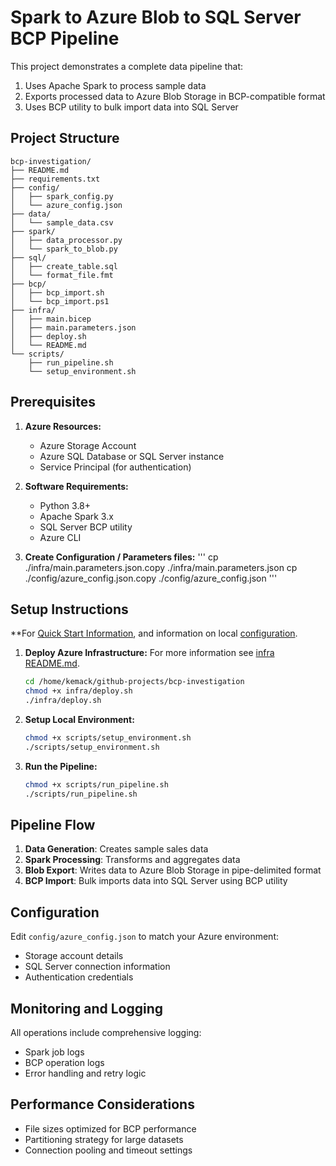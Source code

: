 # Spark to Azure Blob to SQL Server BCP Pipeline

This project demonstrates a complete data pipeline that:
1. Uses Apache Spark to process sample data
2. Exports processed data to Azure Blob Storage in BCP-compatible format
3. Uses BCP utility to bulk import data into SQL Server

## Project Structure

```
bcp-investigation/
├── README.md
├── requirements.txt
├── config/
│   ├── spark_config.py
│   └── azure_config.json
├── data/
│   └── sample_data.csv
├── spark/
│   ├── data_processor.py
│   └── spark_to_blob.py
├── sql/
│   ├── create_table.sql
│   └── format_file.fmt
├── bcp/
│   ├── bcp_import.sh
│   └── bcp_import.ps1
├── infra/
│   ├── main.bicep
│   ├── main.parameters.json
│   ├── deploy.sh
│   └── README.md
└── scripts/
    ├── run_pipeline.sh
    └── setup_environment.sh
```

## Prerequisites

1. **Azure Resources:**
   - Azure Storage Account
   - Azure SQL Database or SQL Server instance
   - Service Principal (for authentication)

2. **Software Requirements:**
   - Python 3.8+
   - Apache Spark 3.x
   - SQL Server BCP utility
   - Azure CLI
3. **Create Configuration / Parameters files:**
    '''
    cp ./infra/main.parameters.json.copy ./infra/main.parameters.json
    cp ./config/azure_config.json.copy ./config/azure_config.json
    '''

## Setup Instructions

**For [Quick Start Information](./QUICK_START.md), and information on local [configuration](./CONFIGURATION_EXAMPLES.md).

1. **Deploy Azure Infrastructure:**
    For more information see [infra README.md](./infra/README.md).

   ```bash
   cd /home/kemack/github-projects/bcp-investigation
   chmod +x infra/deploy.sh
   ./infra/deploy.sh
   ```

2. **Setup Local Environment:**
   ```bash
   chmod +x scripts/setup_environment.sh
   ./scripts/setup_environment.sh
   ```

3. **Run the Pipeline:**
   ```bash
   chmod +x scripts/run_pipeline.sh
   ./scripts/run_pipeline.sh
   ```

## Pipeline Flow

1. **Data Generation**: Creates sample sales data
2. **Spark Processing**: Transforms and aggregates data
3. **Blob Export**: Writes data to Azure Blob Storage in pipe-delimited format
4. **BCP Import**: Bulk imports data into SQL Server using BCP utility

## Configuration

Edit `config/azure_config.json` to match your Azure environment:
- Storage account details
- SQL Server connection information
- Authentication credentials

## Monitoring and Logging

All operations include comprehensive logging:
- Spark job logs
- BCP operation logs
- Error handling and retry logic

## Performance Considerations

- File sizes optimized for BCP performance
- Partitioning strategy for large datasets
- Connection pooling and timeout settings
